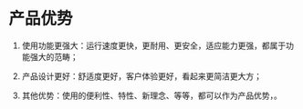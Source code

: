 # 产品优势

1. 使用功能更强大：运行速度更快，更耐用、更安全，适应能力更强，都属于功能强大的范畴；

2. 产品设计更好：舒适度更好，客户体验更好，看起来更简洁更大方；

3. 其他优势：使用的便利性、特性、新理念、等等，都可以作为产品优势，。